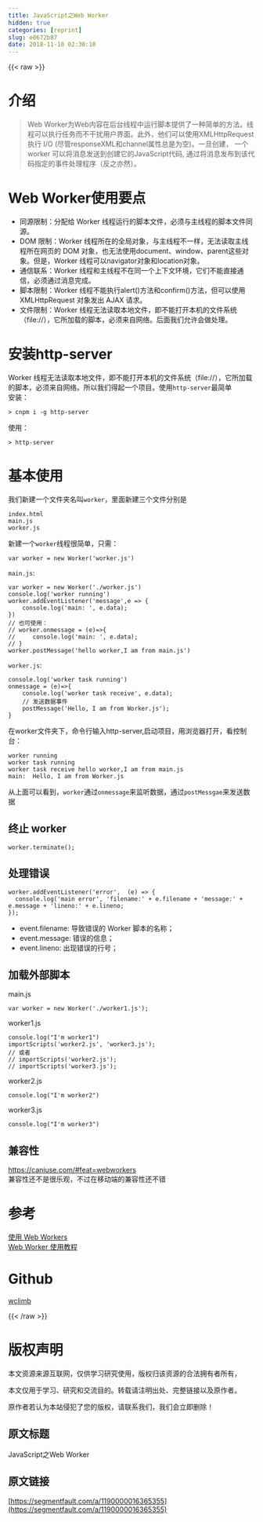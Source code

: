 ```yaml
---
title: JavaScript之Web Worker
hidden: true
categories: [reprint]
slug: e0672b87
date: 2018-11-10 02:30:10
---
```


{{< raw >}}
<h1 id="articleHeader0">&#x4ECB;&#x7ECD;</h1><blockquote>Web Worker&#x4E3A;Web&#x5185;&#x5BB9;&#x5728;&#x540E;&#x53F0;&#x7EBF;&#x7A0B;&#x4E2D;&#x8FD0;&#x884C;&#x811A;&#x672C;&#x63D0;&#x4F9B;&#x4E86;&#x4E00;&#x79CD;&#x7B80;&#x5355;&#x7684;&#x65B9;&#x6CD5;&#x3002;&#x7EBF;&#x7A0B;&#x53EF;&#x4EE5;&#x6267;&#x884C;&#x4EFB;&#x52A1;&#x800C;&#x4E0D;&#x5E72;&#x6270;&#x7528;&#x6237;&#x754C;&#x9762;&#x3002;&#x6B64;&#x5916;&#xFF0C;&#x4ED6;&#x4EEC;&#x53EF;&#x4EE5;&#x4F7F;&#x7528;XMLHttpRequest&#x6267;&#x884C; I/O (&#x5C3D;&#x7BA1;responseXML&#x548C;channel&#x5C5E;&#x6027;&#x603B;&#x662F;&#x4E3A;&#x7A7A;)&#x3002;&#x4E00;&#x65E6;&#x521B;&#x5EFA;&#xFF0C; &#x4E00;&#x4E2A;worker &#x53EF;&#x4EE5;&#x5C06;&#x6D88;&#x606F;&#x53D1;&#x9001;&#x5230;&#x521B;&#x5EFA;&#x5B83;&#x7684;JavaScript&#x4EE3;&#x7801;, &#x901A;&#x8FC7;&#x5C06;&#x6D88;&#x606F;&#x53D1;&#x5E03;&#x5230;&#x8BE5;&#x4EE3;&#x7801;&#x6307;&#x5B9A;&#x7684;&#x4E8B;&#x4EF6;&#x5904;&#x7406;&#x7A0B;&#x5E8F;&#xFF08;&#x53CD;&#x4E4B;&#x4EA6;&#x7136;&#xFF09;&#x3002;</blockquote><h1 id="articleHeader1">Web Worker&#x4F7F;&#x7528;&#x8981;&#x70B9;</h1><ul><li>&#x540C;&#x6E90;&#x9650;&#x5236;&#xFF1A;&#x5206;&#x914D;&#x7ED9; Worker &#x7EBF;&#x7A0B;&#x8FD0;&#x884C;&#x7684;&#x811A;&#x672C;&#x6587;&#x4EF6;&#xFF0C;&#x5FC5;&#x987B;&#x4E0E;&#x4E3B;&#x7EBF;&#x7A0B;&#x7684;&#x811A;&#x672C;&#x6587;&#x4EF6;&#x540C;&#x6E90;&#x3002;</li><li>DOM &#x9650;&#x5236;&#xFF1A;Worker &#x7EBF;&#x7A0B;&#x6240;&#x5728;&#x7684;&#x5168;&#x5C40;&#x5BF9;&#x8C61;&#xFF0C;&#x4E0E;&#x4E3B;&#x7EBF;&#x7A0B;&#x4E0D;&#x4E00;&#x6837;&#xFF0C;&#x65E0;&#x6CD5;&#x8BFB;&#x53D6;&#x4E3B;&#x7EBF;&#x7A0B;&#x6240;&#x5728;&#x7F51;&#x9875;&#x7684; DOM &#x5BF9;&#x8C61;&#xFF0C;&#x4E5F;&#x65E0;&#x6CD5;&#x4F7F;&#x7528;document&#x3001;window&#x3001;parent&#x8FD9;&#x4E9B;&#x5BF9;&#x8C61;&#x3002;&#x4F46;&#x662F;&#xFF0C;Worker &#x7EBF;&#x7A0B;&#x53EF;&#x4EE5;navigator&#x5BF9;&#x8C61;&#x548C;location&#x5BF9;&#x8C61;&#x3002;</li><li>&#x901A;&#x4FE1;&#x8054;&#x7CFB;&#xFF1A;Worker &#x7EBF;&#x7A0B;&#x548C;&#x4E3B;&#x7EBF;&#x7A0B;&#x4E0D;&#x5728;&#x540C;&#x4E00;&#x4E2A;&#x4E0A;&#x4E0B;&#x6587;&#x73AF;&#x5883;&#xFF0C;&#x5B83;&#x4EEC;&#x4E0D;&#x80FD;&#x76F4;&#x63A5;&#x901A;&#x4FE1;&#xFF0C;&#x5FC5;&#x987B;&#x901A;&#x8FC7;&#x6D88;&#x606F;&#x5B8C;&#x6210;&#x3002;</li><li>&#x811A;&#x672C;&#x9650;&#x5236;&#xFF1A;Worker &#x7EBF;&#x7A0B;&#x4E0D;&#x80FD;&#x6267;&#x884C;alert()&#x65B9;&#x6CD5;&#x548C;confirm()&#x65B9;&#x6CD5;&#xFF0C;&#x4F46;&#x53EF;&#x4EE5;&#x4F7F;&#x7528; XMLHttpRequest &#x5BF9;&#x8C61;&#x53D1;&#x51FA; AJAX &#x8BF7;&#x6C42;&#x3002;</li><li>&#x6587;&#x4EF6;&#x9650;&#x5236;&#xFF1A;Worker &#x7EBF;&#x7A0B;&#x65E0;&#x6CD5;&#x8BFB;&#x53D6;&#x672C;&#x5730;&#x6587;&#x4EF6;&#xFF0C;&#x5373;&#x4E0D;&#x80FD;&#x6253;&#x5F00;&#x672C;&#x673A;&#x7684;&#x6587;&#x4EF6;&#x7CFB;&#x7EDF;&#xFF08;file://&#xFF09;&#xFF0C;&#x5B83;&#x6240;&#x52A0;&#x8F7D;&#x7684;&#x811A;&#x672C;&#xFF0C;&#x5FC5;&#x987B;&#x6765;&#x81EA;&#x7F51;&#x7EDC;&#x3002;&#x540E;&#x9762;&#x6211;&#x4EEC;&#x5141;&#x8BB8;&#x4F1A;&#x505A;&#x5904;&#x7406;&#x3002;</li></ul><h1 id="articleHeader2">&#x5B89;&#x88C5;http-server</h1><p>Worker &#x7EBF;&#x7A0B;&#x65E0;&#x6CD5;&#x8BFB;&#x53D6;&#x672C;&#x5730;&#x6587;&#x4EF6;&#xFF0C;&#x5373;&#x4E0D;&#x80FD;&#x6253;&#x5F00;&#x672C;&#x673A;&#x7684;&#x6587;&#x4EF6;&#x7CFB;&#x7EDF;&#xFF08;file://&#xFF09;&#xFF0C;&#x5B83;&#x6240;&#x52A0;&#x8F7D;&#x7684;&#x811A;&#x672C;&#xFF0C;&#x5FC5;&#x987B;&#x6765;&#x81EA;&#x7F51;&#x7EDC;&#x3002;&#x6240;&#x4EE5;&#x6211;&#x4EEC;&#x5F97;&#x8D77;&#x4E00;&#x4E2A;&#x9879;&#x76EE;&#x3002;&#x4F7F;&#x7528;<code>http-server</code>&#x6700;&#x7B80;&#x5355;<br>&#x5B89;&#x88C5;&#xFF1A;</p><div class="widget-codetool" style="display:none"><div class="widget-codetool--inner"><span class="selectCode code-tool" data-toggle="tooltip" data-placement="top" title="" data-original-title="&#x5168;&#x9009;"></span> <span type="button" class="copyCode code-tool" data-toggle="tooltip" data-placement="top" data-clipboard-text="&gt; cnpm i -g http-server" title="" data-original-title="&#x590D;&#x5236;"></span> <span type="button" class="saveToNote code-tool" data-toggle="tooltip" data-placement="top" title="" data-original-title="&#x653E;&#x8FDB;&#x7B14;&#x8BB0;"></span></div></div><pre class="hljs stylus"><code style="word-break:break-word;white-space:initial">&gt; cnpm <span class="hljs-selector-tag">i</span> -g http-server</code></pre><p>&#x4F7F;&#x7528;&#xFF1A;</p><div class="widget-codetool" style="display:none"><div class="widget-codetool--inner"><span class="selectCode code-tool" data-toggle="tooltip" data-placement="top" title="" data-original-title="&#x5168;&#x9009;"></span> <span type="button" class="copyCode code-tool" data-toggle="tooltip" data-placement="top" data-clipboard-text="&gt; http-server" title="" data-original-title="&#x590D;&#x5236;"></span> <span type="button" class="saveToNote code-tool" data-toggle="tooltip" data-placement="top" title="" data-original-title="&#x653E;&#x8FDB;&#x7B14;&#x8BB0;"></span></div></div><pre class="hljs axapta"><code style="word-break:break-word;white-space:initial">&gt; http-<span class="hljs-keyword">server</span></code></pre><h1 id="articleHeader3">&#x57FA;&#x672C;&#x4F7F;&#x7528;</h1><p>&#x6211;&#x4EEC;&#x65B0;&#x5EFA;&#x4E00;&#x4E2A;&#x6587;&#x4EF6;&#x5939;&#x540D;&#x53EB;<code>worker</code>&#xFF0C;&#x91CC;&#x9762;&#x65B0;&#x5EFA;&#x4E09;&#x4E2A;&#x6587;&#x4EF6;&#x5206;&#x522B;&#x662F;</p><div class="widget-codetool" style="display:none"><div class="widget-codetool--inner"><span class="selectCode code-tool" data-toggle="tooltip" data-placement="top" title="" data-original-title="&#x5168;&#x9009;"></span> <span type="button" class="copyCode code-tool" data-toggle="tooltip" data-placement="top" data-clipboard-text="index.html
main.js
worker.js" title="" data-original-title="&#x590D;&#x5236;"></span> <span type="button" class="saveToNote code-tool" data-toggle="tooltip" data-placement="top" title="" data-original-title="&#x653E;&#x8FDB;&#x7B14;&#x8BB0;"></span></div></div><pre class="hljs stylus"><code>index<span class="hljs-selector-class">.html</span>
main<span class="hljs-selector-class">.js</span>
worker.js</code></pre><p>&#x65B0;&#x5EFA;&#x4E00;&#x4E2A;<code>worker</code>&#x7EBF;&#x7A0B;&#x5F88;&#x7B80;&#x5355;&#xFF0C;&#x53EA;&#x9700;&#xFF1A;</p><div class="widget-codetool" style="display:none"><div class="widget-codetool--inner"><span class="selectCode code-tool" data-toggle="tooltip" data-placement="top" title="" data-original-title="&#x5168;&#x9009;"></span> <span type="button" class="copyCode code-tool" data-toggle="tooltip" data-placement="top" data-clipboard-text="var worker = new Worker(&apos;worker.js&apos;)" title="" data-original-title="&#x590D;&#x5236;"></span> <span type="button" class="saveToNote code-tool" data-toggle="tooltip" data-placement="top" title="" data-original-title="&#x653E;&#x8FDB;&#x7B14;&#x8BB0;"></span></div></div><pre class="hljs haxe"><code style="word-break:break-word;white-space:initial"><span class="hljs-keyword">var</span> worker = <span class="hljs-keyword">new</span> <span class="hljs-type">Worker</span>(<span class="hljs-string">&apos;worker.js&apos;</span>)</code></pre><p><code>main.js</code>:</p><div class="widget-codetool" style="display:none"><div class="widget-codetool--inner"><span class="selectCode code-tool" data-toggle="tooltip" data-placement="top" title="" data-original-title="&#x5168;&#x9009;"></span> <span type="button" class="copyCode code-tool" data-toggle="tooltip" data-placement="top" data-clipboard-text="var worker = new Worker(&apos;./worker.js&apos;)
console.log(&apos;worker running&apos;)
worker.addEventListener(&apos;message&apos;,e =&gt; {
    console.log(&apos;main: &apos;, e.data);
})
// &#x4E5F;&#x53EF;&#x4F7F;&#x7528;&#xFF1A;
// worker.onmessage = (e)=&gt;{
//     console.log(&apos;main: &apos;, e.data);
// }
worker.postMessage(&apos;hello worker,I am from main.js&apos;)" title="" data-original-title="&#x590D;&#x5236;"></span> <span type="button" class="saveToNote code-tool" data-toggle="tooltip" data-placement="top" title="" data-original-title="&#x653E;&#x8FDB;&#x7B14;&#x8BB0;"></span></div></div><pre class="javascript hljs"><code class="js"><span class="hljs-keyword">var</span> worker = <span class="hljs-keyword">new</span> Worker(<span class="hljs-string">&apos;./worker.js&apos;</span>)
<span class="hljs-built_in">console</span>.log(<span class="hljs-string">&apos;worker running&apos;</span>)
worker.addEventListener(<span class="hljs-string">&apos;message&apos;</span>,e =&gt; {
    <span class="hljs-built_in">console</span>.log(<span class="hljs-string">&apos;main: &apos;</span>, e.data);
})
<span class="hljs-comment">// &#x4E5F;&#x53EF;&#x4F7F;&#x7528;&#xFF1A;</span>
<span class="hljs-comment">// worker.onmessage = (e)=&gt;{</span>
<span class="hljs-comment">//     console.log(&apos;main: &apos;, e.data);</span>
<span class="hljs-comment">// }</span>
worker.postMessage(<span class="hljs-string">&apos;hello worker,I am from main.js&apos;</span>)</code></pre><p><code>worker.js</code>:</p><div class="widget-codetool" style="display:none"><div class="widget-codetool--inner"><span class="selectCode code-tool" data-toggle="tooltip" data-placement="top" title="" data-original-title="&#x5168;&#x9009;"></span> <span type="button" class="copyCode code-tool" data-toggle="tooltip" data-placement="top" data-clipboard-text="console.log(&apos;worker task running&apos;)
onmessage = (e)=&gt;{
    console.log(&apos;worker task receive&apos;, e.data);
    // &#x53D1;&#x9001;&#x6570;&#x636E;&#x4E8B;&#x4EF6;
    postMessage(&apos;Hello, I am from Worker.js&apos;);
}" title="" data-original-title="&#x590D;&#x5236;"></span> <span type="button" class="saveToNote code-tool" data-toggle="tooltip" data-placement="top" title="" data-original-title="&#x653E;&#x8FDB;&#x7B14;&#x8BB0;"></span></div></div><pre class="javascript hljs"><code class="js"><span class="hljs-built_in">console</span>.log(<span class="hljs-string">&apos;worker task running&apos;</span>)
onmessage = <span class="hljs-function">(<span class="hljs-params">e</span>)=&gt;</span>{
    <span class="hljs-built_in">console</span>.log(<span class="hljs-string">&apos;worker task receive&apos;</span>, e.data);
    <span class="hljs-comment">// &#x53D1;&#x9001;&#x6570;&#x636E;&#x4E8B;&#x4EF6;</span>
    postMessage(<span class="hljs-string">&apos;Hello, I am from Worker.js&apos;</span>);
}</code></pre><p>&#x5728;worker&#x6587;&#x4EF6;&#x5939;&#x4E0B;&#xFF0C;&#x547D;&#x4EE4;&#x884C;&#x8F93;&#x5165;http-server,&#x542F;&#x52A8;&#x9879;&#x76EE;&#xFF0C;&#x7528;&#x6D4F;&#x89C8;&#x5668;&#x6253;&#x5F00;&#xFF0C;&#x770B;&#x63A7;&#x5236;&#x53F0;&#xFF1A;</p><div class="widget-codetool" style="display:none"><div class="widget-codetool--inner"><span class="selectCode code-tool" data-toggle="tooltip" data-placement="top" title="" data-original-title="&#x5168;&#x9009;"></span> <span type="button" class="copyCode code-tool" data-toggle="tooltip" data-placement="top" data-clipboard-text="worker running
worker task running
worker task receive hello worker,I am from main.js
main:  Hello, I am from Worker.js" title="" data-original-title="&#x590D;&#x5236;"></span> <span type="button" class="saveToNote code-tool" data-toggle="tooltip" data-placement="top" title="" data-original-title="&#x653E;&#x8FDB;&#x7B14;&#x8BB0;"></span></div></div><pre class="hljs applescript"><code>worker <span class="hljs-built_in">running</span>
worker task <span class="hljs-built_in">running</span>
worker task receive hello worker,I am <span class="hljs-keyword">from</span> main.js
main:  Hello, I am <span class="hljs-keyword">from</span> Worker.js</code></pre><p>&#x4ECE;&#x4E0A;&#x9762;&#x53EF;&#x4EE5;&#x770B;&#x5230;&#xFF0C;<code>worker</code>&#x901A;&#x8FC7;<code>onmessage</code>&#x6765;&#x76D1;&#x542C;&#x6570;&#x636E;&#xFF0C;&#x901A;&#x8FC7;<code>postMessgae</code>&#x6765;&#x53D1;&#x9001;&#x6570;&#x636E;</p><h2 id="articleHeader4">&#x7EC8;&#x6B62; worker</h2><div class="widget-codetool" style="display:none"><div class="widget-codetool--inner"><span class="selectCode code-tool" data-toggle="tooltip" data-placement="top" title="" data-original-title="&#x5168;&#x9009;"></span> <span type="button" class="copyCode code-tool" data-toggle="tooltip" data-placement="top" data-clipboard-text="worker.terminate();" title="" data-original-title="&#x590D;&#x5236;"></span> <span type="button" class="saveToNote code-tool" data-toggle="tooltip" data-placement="top" title="" data-original-title="&#x653E;&#x8FDB;&#x7B14;&#x8BB0;"></span></div></div><pre class="hljs abnf"><code style="word-break:break-word;white-space:initial">worker.terminate()<span class="hljs-comment">;</span></code></pre><h2 id="articleHeader5">&#x5904;&#x7406;&#x9519;&#x8BEF;</h2><div class="widget-codetool" style="display:none"><div class="widget-codetool--inner"><span class="selectCode code-tool" data-toggle="tooltip" data-placement="top" title="" data-original-title="&#x5168;&#x9009;"></span> <span type="button" class="copyCode code-tool" data-toggle="tooltip" data-placement="top" data-clipboard-text="worker.addEventListener(&apos;error&apos;,  (e) =&gt; {
  console.log(&apos;main error&apos;, &apos;filename:&apos; + e.filename + &apos;message:&apos; + e.message + &apos;lineno:&apos; + e.lineno;
});" title="" data-original-title="&#x590D;&#x5236;"></span> <span type="button" class="saveToNote code-tool" data-toggle="tooltip" data-placement="top" title="" data-original-title="&#x653E;&#x8FDB;&#x7B14;&#x8BB0;"></span></div></div><pre class="hljs coffeescript"><code>worker.addEventListener(<span class="hljs-string">&apos;error&apos;</span>,  <span class="hljs-function"><span class="hljs-params">(e)</span> =&gt;</span> {
  <span class="hljs-built_in">console</span>.log(<span class="hljs-string">&apos;main error&apos;</span>, <span class="hljs-string">&apos;filename:&apos;</span> + e.filename + <span class="hljs-string">&apos;message:&apos;</span> + e.message + <span class="hljs-string">&apos;lineno:&apos;</span> + e.lineno;
});</code></pre><ul><li>event.filename: &#x5BFC;&#x81F4;&#x9519;&#x8BEF;&#x7684; Worker &#x811A;&#x672C;&#x7684;&#x540D;&#x79F0;&#xFF1B;</li><li>event.message: &#x9519;&#x8BEF;&#x7684;&#x4FE1;&#x606F;&#xFF1B;</li><li>event.lineno: &#x51FA;&#x73B0;&#x9519;&#x8BEF;&#x7684;&#x884C;&#x53F7;&#xFF1B;</li></ul><h2 id="articleHeader6">&#x52A0;&#x8F7D;&#x5916;&#x90E8;&#x811A;&#x672C;</h2><p>main.js</p><div class="widget-codetool" style="display:none"><div class="widget-codetool--inner"><span class="selectCode code-tool" data-toggle="tooltip" data-placement="top" title="" data-original-title="&#x5168;&#x9009;"></span> <span type="button" class="copyCode code-tool" data-toggle="tooltip" data-placement="top" data-clipboard-text="var worker = new Worker(&apos;./worker1.js&apos;);" title="" data-original-title="&#x590D;&#x5236;"></span> <span type="button" class="saveToNote code-tool" data-toggle="tooltip" data-placement="top" title="" data-original-title="&#x653E;&#x8FDB;&#x7B14;&#x8BB0;"></span></div></div><pre class="javascript hljs"><code class="js" style="word-break:break-word;white-space:initial"><span class="hljs-keyword">var</span> worker = <span class="hljs-keyword">new</span> Worker(<span class="hljs-string">&apos;./worker1.js&apos;</span>);</code></pre><p>worker1.js</p><div class="widget-codetool" style="display:none"><div class="widget-codetool--inner"><span class="selectCode code-tool" data-toggle="tooltip" data-placement="top" title="" data-original-title="&#x5168;&#x9009;"></span> <span type="button" class="copyCode code-tool" data-toggle="tooltip" data-placement="top" data-clipboard-text="console.log(&quot;I&apos;m worker1&quot;)
importScripts(&apos;worker2.js&apos;, &apos;worker3.js&apos;);
// &#x6216;&#x8005;
// importScripts(&apos;worker2.js&apos;);
// importScripts(&apos;worker3.js&apos;);" title="" data-original-title="&#x590D;&#x5236;"></span> <span type="button" class="saveToNote code-tool" data-toggle="tooltip" data-placement="top" title="" data-original-title="&#x653E;&#x8FDB;&#x7B14;&#x8BB0;"></span></div></div><pre class="javascript hljs"><code class="js"><span class="hljs-built_in">console</span>.log(<span class="hljs-string">&quot;I&apos;m worker1&quot;</span>)
importScripts(<span class="hljs-string">&apos;worker2.js&apos;</span>, <span class="hljs-string">&apos;worker3.js&apos;</span>);
<span class="hljs-comment">// &#x6216;&#x8005;</span>
<span class="hljs-comment">// importScripts(&apos;worker2.js&apos;);</span>
<span class="hljs-comment">// importScripts(&apos;worker3.js&apos;);</span></code></pre><p>worker2.js</p><div class="widget-codetool" style="display:none"><div class="widget-codetool--inner"><span class="selectCode code-tool" data-toggle="tooltip" data-placement="top" title="" data-original-title="&#x5168;&#x9009;"></span> <span type="button" class="copyCode code-tool" data-toggle="tooltip" data-placement="top" data-clipboard-text="console.log(&quot;I&apos;m worker2&quot;)" title="" data-original-title="&#x590D;&#x5236;"></span> <span type="button" class="saveToNote code-tool" data-toggle="tooltip" data-placement="top" title="" data-original-title="&#x653E;&#x8FDB;&#x7B14;&#x8BB0;"></span></div></div><pre class="javascript hljs"><code class="js" style="word-break:break-word;white-space:initial"><span class="hljs-built_in">console</span>.log(<span class="hljs-string">&quot;I&apos;m worker2&quot;</span>)</code></pre><p>worker3.js</p><div class="widget-codetool" style="display:none"><div class="widget-codetool--inner"><span class="selectCode code-tool" data-toggle="tooltip" data-placement="top" title="" data-original-title="&#x5168;&#x9009;"></span> <span type="button" class="copyCode code-tool" data-toggle="tooltip" data-placement="top" data-clipboard-text="console.log(&quot;I&apos;m worker3&quot;)" title="" data-original-title="&#x590D;&#x5236;"></span> <span type="button" class="saveToNote code-tool" data-toggle="tooltip" data-placement="top" title="" data-original-title="&#x653E;&#x8FDB;&#x7B14;&#x8BB0;"></span></div></div><pre class="javascript hljs"><code class="js" style="word-break:break-word;white-space:initial"><span class="hljs-built_in">console</span>.log(<span class="hljs-string">&quot;I&apos;m worker3&quot;</span>)</code></pre><h2 id="articleHeader7">&#x517C;&#x5BB9;&#x6027;</h2><p><a href="https://caniuse.com/#feat=webworkers" rel="nofollow noreferrer" target="_blank">https://caniuse.com/#feat=webworkers</a><br>&#x517C;&#x5BB9;&#x6027;&#x8FD8;&#x4E0D;&#x662F;&#x5F88;&#x4E50;&#x89C2;&#xFF0C;&#x4E0D;&#x8FC7;&#x5728;&#x79FB;&#x52A8;&#x7AEF;&#x7684;&#x517C;&#x5BB9;&#x6027;&#x8FD8;&#x4E0D;&#x9519;</p><h1 id="articleHeader8">&#x53C2;&#x8003;</h1><p><a href="https://developer.mozilla.org/zh-CN/docs/Web/API/Web_Workers_API/Using_web_workers" rel="nofollow noreferrer" target="_blank">&#x4F7F;&#x7528; Web Workers</a><br><a href="http://www.ruanyifeng.com/blog/2018/07/web-worker.html" rel="nofollow noreferrer" target="_blank">Web Worker &#x4F7F;&#x7528;&#x6559;&#x7A0B;</a></p><h1 id="articleHeader9">Github</h1><p><a href="https://github.com/wclimb" rel="nofollow noreferrer" target="_blank">wclimb</a></p>
{{< /raw >}}

# 版权声明
本文资源来源互联网，仅供学习研究使用，版权归该资源的合法拥有者所有，

本文仅用于学习、研究和交流目的。转载请注明出处、完整链接以及原作者。 

原作者若认为本站侵犯了您的版权，请联系我们，我们会立即删除！

## 原文标题
JavaScript之Web Worker

## 原文链接
[https://segmentfault.com/a/1190000016365355](https://segmentfault.com/a/1190000016365355)

